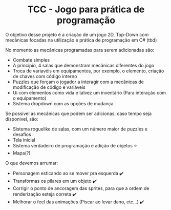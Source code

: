  # <div align="center">  TCC - Jogo para prática de programação </div>
 
 <div align="left"> 
   O objetivo desse projeto é a criação de um jogo 2D, Top-Down com mecânicas focadas na utilização e prática de programação em C# (tbd)

  No momento as mecânicas programadas para serem adicionadas são:
  - Combate simples
  - A principio, 4 salas que demonstram mecânicas diferentes do jogo
  - Troca de variavéis em equipamentos, por exemplo, o elemento, criação de chaves com código interno
  - Puzzles que forçam o jogador a interagir com a mecânicas de modificação de código e variáveis
  - Ui com elementos como vida e talvez um inventário (Para interação com o equipamento)
  - Sistema dropdown com as opções de mudança
    
 Se possivel as mecânicas que podem ser adicionas, caso tempo seja disponivel, são:
 - Sistema roguelike de salas, com um número maior de puzzles e desafios
 - Tela inicial
 - Sistema verdadeiro de programação e adição de objetos :star: 
 - Mapa(?)

 O que devemos arrumar:
 - Personagem esticando ao se mover pra esquerda ✔️
 - Transformas os pilares em um objeto ✔️
 - Corrigir o ponto de ancoragem das sprites, para que a ordem  de renderização esteja correta ✔️
 - Melhorar o feel das animações (Piscar ao levar dano, etc...)  ✔️
 </div>
